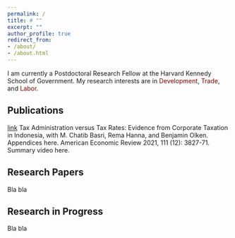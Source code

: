 ```yaml
---
permalink: /
title: # ""
excerpt: ""
author_profile: true
redirect_from: 
- /about/
- /about.html
---
```


I am currently a Postdoctoral Research Fellow at the Harvard Kennedy School of Government. My research interests are in <span style="color:maroon">Development</span>, <span style="color:maroon">Trade</span>, and <span style="color:maroon">Labor</span>.

Publications
--
<a href="url">[link](https://github.com/mayarapfs/mayarapfs.github.io/blob/81d6cb4ff28210455dc3f612ba37955fa07578e1/files/MTO_ms_AER.pdf) Tax Administration versus Tax Rates: Evidence from Corporate Taxation in Indonesia</a>, with M. Chatib Basri, Rema Hanna, and Benjamin Olken. Appendices here. American Economic Review 2021, 111 (12): 3827-71. Summary video here.

Research Papers
--
Bla bla

Research in Progress
--
Bla bla
